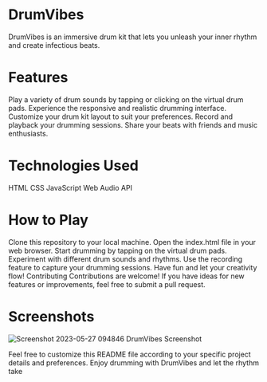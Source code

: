 # DrumVibes
DrumVibes is an immersive drum kit that lets you unleash your inner rhythm and create infectious beats.

# Features
Play a variety of drum sounds by tapping or clicking on the virtual drum pads.
Experience the responsive and realistic drumming interface.
Customize your drum kit layout to suit your preferences.
Record and playback your drumming sessions.
Share your beats with friends and music enthusiasts.

# Technologies Used
HTML
CSS
JavaScript
Web Audio API

# How to Play
Clone this repository to your local machine.
Open the index.html file in your web browser.
Start drumming by tapping on the virtual drum pads.
Experiment with different drum sounds and rhythms.
Use the recording feature to capture your drumming sessions.
Have fun and let your creativity flow!
Contributing
Contributions are welcome! If you have ideas for new features or improvements, feel free to submit a pull request.

# Screenshots

![Screenshot 2023-05-27 094846](https://github.com/Amit5028/Drum-Vibes-/assets/112976076/161b0d44-5110-4526-89fb-1d4cd34b406d)
DrumVibes Screenshot

Feel free to customize this README file according to your specific project details and preferences. Enjoy drumming with DrumVibes and let the rhythm take 
